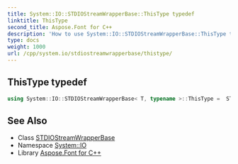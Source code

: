 ```yaml
---
title: System::IO::STDIOStreamWrapperBase::ThisType typedef
linktitle: ThisType
second_title: Aspose.Font for C++
description: 'How to use System::IO::STDIOStreamWrapperBase::ThisType typedef of System::IO::STDIOStreamWrapperBase class in C++.'
type: docs
weight: 1000
url: /cpp/system.io/stdiostreamwrapperbase/thistype/
---
```

## ThisType typedef




```cpp
using System::IO::STDIOStreamWrapperBase< T, typename >::ThisType =  STDIOStreamWrapperBase<T>
```

## See Also

* Class [STDIOStreamWrapperBase](../)
* Namespace [System::IO](../../)
* Library [Aspose.Font for C++](../../../)

